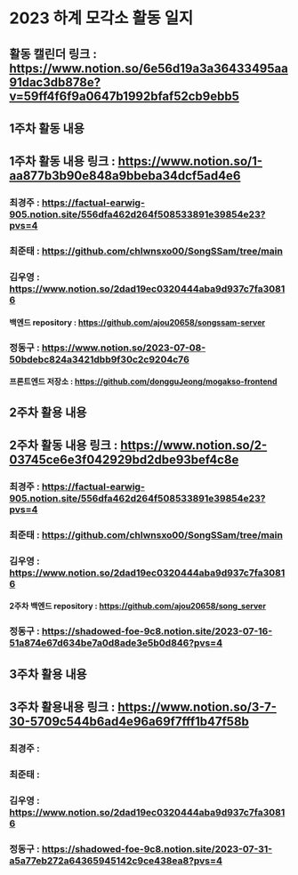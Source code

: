 # 2023 하계 모각소 활동 일지
## 활동 캘린더 링크 : https://www.notion.so/6e56d19a3a36433495aa91dac3db878e?v=59ff4f6f9a0647b1992bfaf52cb9ebb5

## 1주차 활동 내용
## 1주차 활동 내용 링크 : https://www.notion.so/1-aa877b3b90e848a9bbeba34dcf5ad4e6
### 최경주 : https://factual-earwig-905.notion.site/556dfa462d264f508533891e39854e23?pvs=4

### 최준태 : https://github.com/chlwnsxo00/SongSSam/tree/main

### 김우영 : https://www.notion.so/2dad19ec0320444aba9d937c7fa30816
#### 백엔드 repository : https://github.com/ajou20658/songssam-server

### 정동구 : https://www.notion.so/2023-07-08-50bdebc824a3421dbb9f30c2c9204c76
#### 프론트엔드 저장소 : https://github.com/dongguJeong/mogakso-frontend

## 2주차 활용 내용
## 2주차 활동 내용 링크 : https://www.notion.so/2-03745ce6e3f042929bd2dbe93bef4c8e
### 최경주 : https://factual-earwig-905.notion.site/556dfa462d264f508533891e39854e23?pvs=4
### 최준태 : https://github.com/chlwnsxo00/SongSSam/tree/main
### 김우영 : https://www.notion.so/2dad19ec0320444aba9d937c7fa30816
#### 2주차 백엔드 repository : https://github.com/ajou20658/song_server
### 정동구 : https://shadowed-foe-9c8.notion.site/2023-07-16-51a874e67d634be7a0d8ade3e5b0d846?pvs=4

## 3주차 활용 내용
## 3주차 활용내용 링크 : https://www.notion.so/3-7-30-5709c544b6ad4e96a69f7fff1b47f58b
### 최경주 :
### 최준태 : 
### 김우영 : https://www.notion.so/2dad19ec0320444aba9d937c7fa30816
### 정동구 : https://shadowed-foe-9c8.notion.site/2023-07-31-a5a77eb272a64365945142c9ce438ea8?pvs=4
